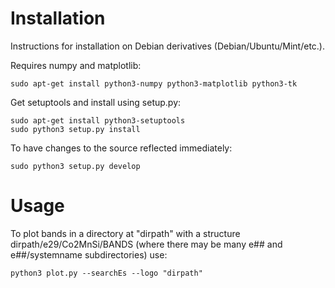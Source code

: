 # Installation

Instructions for installation on Debian derivatives (Debian/Ubuntu/Mint/etc.).

Requires numpy and matplotlib:

    sudo apt-get install python3-numpy python3-matplotlib python3-tk

Get setuptools and install using setup.py:

    sudo apt-get install python3-setuptools
    sudo python3 setup.py install

To have changes to the source reflected immediately:

    sudo python3 setup.py develop

# Usage

To plot bands in a directory at "dirpath" with a structure dirpath/e29/Co2MnSi/BANDS (where there may be many e## and e##/systemname subdirectories) use:

    python3 plot.py --searchEs --logo "dirpath"
